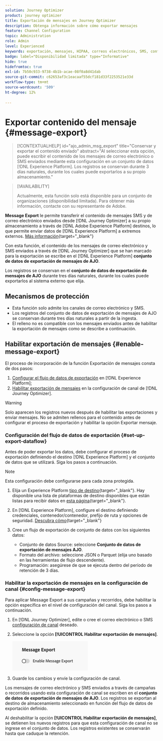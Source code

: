 ```yaml
---
solution: Journey Optimizer
product: journey optimizer
title: Exportación de mensajes en Journey Optimizer
description: Obtenga información sobre cómo exportar mensajes
feature: Channel Configuration
topic: Administration
role: Admin
level: Experienced
keywords: exportación, mensajes, HIPAA, correos electrónicos, SMS, configuración
badge: label="Disponibilidad limitada" type="Informative"
hide: true
hidefromtoc: true
exl-id: 7b50c933-9738-4b1b-acae-08f0a8d41dab
source-git-commit: c62653af3c1eacaaf55dcf181d33f2253521e33d
workflow-type: tm+mt
source-wordcount: '509'
ht-degree: 12%

---
```


# Exportar contenido del mensaje {#message-export}

>[!CONTEXTUALHELP]
>id="ajo_admin_msg_export"
>title="Conservar y exportar el contenido enviado"
>abstract="Al seleccionar esta opción, puede escribir el contenido de los mensajes de correo electrónico o SMS enviados mediante esta configuración en un conjunto de datos [!DNL Experience Platform]. Los registros se conservan durante 3 días naturales, durante los cuales puede exportarlos a su propio almacenamiento."

>[!AVAILABILITY]
>
>Actualmente, esta función solo está disponible para un conjunto de organizaciones (disponibilidad limitada). Para obtener más información, contacte con su representante de Adobe.

**Message Export** le permite transferir el contenido de mensajes SMS y de correo electrónico enviados desde [!DNL Journey Optimizer] a su propio almacenamiento a través de [!DNL Adobe Experience Platform] destinos, lo que permite enviar datos de [!DNL Experience Platform] a extremos externos. [Más información](https://experienceleague.adobe.com/es/docs/experience-platform/destinations/home){target="_blank"}

Con esta función, el contenido de los mensajes de correo electrónico y SMS enviados a través de [!DNL Journey Optimizer] que se han marcado para la exportación se escribe en el [!DNL Experience Platform] **conjunto de datos de exportación de mensajes de AJO**.

Los registros se conservan en el **conjunto de datos de exportación de mensajes de AJO** durante tres días naturales, durante los cuales puede exportarlos al sistema externo que elija.
<!--
## Terminology

* **[!DNL Experience Platform] destinations** - Framework to deliver data out of Experience Platform into external endpoints. [Learn more](https://experienceleague.adobe.com/es/docs/experience-platform/destinations/home){target="_blank"}
* **AJO Message Export Dataset** - An [!DNL Experience Platform] dataset which stores the message content of email and SMS messages sent via [!DNL Journey Optimizer] which have been marked for export.
* **Retention**: Records in the AJO Message Export Dataset are retained for 3 calendar days from ingestion.-->

## Mecanismos de protección

* Esta función solo admite los canales de correo electrónico y SMS.
* Los registros del conjunto de datos de exportación de mensajes de AJO se conservan durante tres días naturales a partir de la ingesta.
* El relleno no es compatible con los mensajes enviados antes de habilitar la exportación de mensajes como se describe a continuación.

## Habilitar exportación de mensajes {#enable-message-export}

El proceso de incorporación de la función Exportación de mensajes consta de dos pasos:

1. [Configurar el flujo de datos de exportación](#set-up-export-dataflow) en [!DNL Experience Platform];
1. [Habilitar exportación de mensajes](#config-message-export) en la configuración de canal de [!DNL Journey Optimizer].

>[!WARNING]
>
>Solo aparecen los registros nuevos después de habilitar las exportaciones y enviar mensajes. No se admiten rellenos para el contenido antes de configurar el proceso de exportación y habilitar la opción Exportar mensaje.

### Configuración del flujo de datos de exportación {#set-up-export-dataflow}

Antes de poder exportar los datos, debe configurar el proceso de exportación definiendo el destino [!DNL Experience Platform] y el conjunto de datos que se utilizará. Siga los pasos a continuación.

>[!NOTE]
>
>Esta configuración debe configurarse para cada zona protegida.

1. Elija un Experience Platform [tipo de destino](https://experienceleague.adobe.com/es/docs/experience-platform/destinations/destination-types){target="_blank"}. Hay disponible una lista de plataformas de destino disponibles que están listas para recibir datos en [esta página](https://experienceleague.adobe.com/es/docs/experience-platform/destinations/catalog/overview){target="_blank"}.

1. En [!DNL Experience Platform], configure el destino definiendo credenciales, contenedor/contenedor, prefijo de ruta y opciones de seguridad. [Descubra cómo](https://experienceleague.adobe.com/es/docs/experience-platform/destinations/ui/activate/export-datasets){target="_blank"}

1. Cree un flujo de exportación de conjunto de datos con los siguientes datos:

   * Conjunto de datos Source: seleccione **Conjunto de datos de exportación de mensajes AJO**.
   * Formato del archivo: seleccione JSON o Parquet (elija uno basado en las herramientas de flujo descendente).
   * Programación: asegúrese de que se ejecuta dentro del período de retención de 3 días.

### Habilitar la exportación de mensajes en la configuración de canal {#config-message-export}

Para aplicar Message Export a sus campañas y recorridos, debe habilitar la opción específica en el nivel de configuración del canal. Siga los pasos a continuación.

1. En [!DNL Journey Optimizer], edite o cree el correo electrónico o SMS [configuración de canal](channel-surfaces.md#create-channel-surface) deseado.

1. Seleccione la opción **[!UICONTROL Habilitar exportación de mensajes]**.

   ![](assets/config-message-export.png)

1. Guarde los cambios y envíe la configuración de canal.

Los mensajes de correo electrónico y SMS enviados a través de campañas o recorridos usando esta configuración de canal se escriben en el **conjunto de datos de exportación de mensajes de AJO**. Los registros se exportan al destino de almacenamiento seleccionado en función del flujo de datos de exportación definido.

Al deshabilitar la opción **[!UICONTROL Habilitar exportación de mensajes]**, se detienen los nuevos registros para que esta configuración de canal no se ingrese en el conjunto de datos. Los registros existentes se conservarán hasta que caduque la retención.
